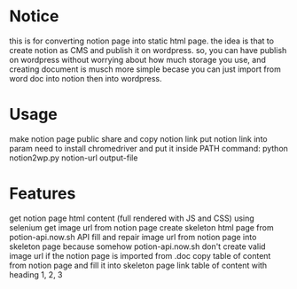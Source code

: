 # Notice
this is for converting notion page into static html page. the idea is that to create notion as CMS and publish it on wordpress. so, you can have publish on wordpress without worrying about how much storage you use, and creating document is musch more simple becase you can just import from word doc into notion then into wordpress.

# Usage
make notion page public
share and copy notion link
put notion link into param
need to install chromedriver and put it inside PATH
command: python notion2wp.py notion-url output-file

# Features
get notion page html content (full rendered with JS and CSS) using selenium
get image url from notion page
create skeleton html page from potion-api.now.sh API
fill and repair image url from notion page into skeleton page because somehow potion-api.now.sh don't create valid image url if the notion page is imported from .doc
copy table of content from notion page and fill it into skeleton page
link table of content with heading 1, 2, 3
